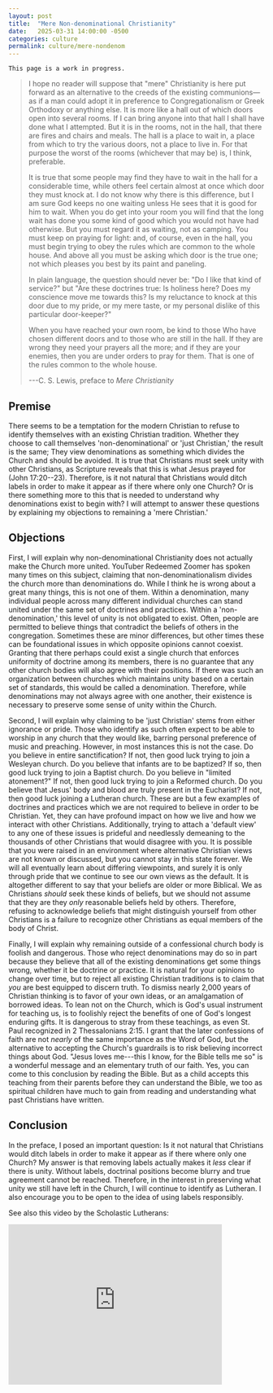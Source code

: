 ```yaml
---
layout: post
title:  "Mere Non-denominational Christianity"
date:   2025-03-31 14:00:00 -0500
categories: culture
permalink: culture/mere-nondenom
---
```


`This page is a work in progress.`

> I hope no reader will suppose that "mere" Christianity is here put forward as an alternative to the creeds of the existing communions—as if a man could adopt it in preference to Congregationalism or Greek Orthodoxy or anything else. It is more like a hall out of which doors open into several rooms. If I can bring anyone into that hall I shall have done what I attempted. But it is in the rooms, not in the hall, that there are fires and chairs and meals. The hall is a place to wait in, a place from which to try the various doors, not a place to live in. For that purpose the worst of the rooms (whichever that may be) is, I think, preferable.
>
> It is true that some people may find they have to wait in the hall for a considerable time, while others feel certain almost at once which door they must knock at. I do not know why there is this difference, but I am sure God keeps no one waiting unless He sees that it is good for him to wait. When you do get into your room you will find that the long wait has done you some kind of good which you would not have had otherwise. But you must regard it as waiting, not as camping. You must keep on praying for light: and, of course, even in the hall, you must begin trying to obey the rules which are common to the whole house. And above all you must be asking which door is the true one; not which pleases you best by its paint and paneling.
>
> In plain language, the question should never be: "Do I like that kind of service?" but "Are these doctrines true: Is holiness here? Does my conscience move me towards this? Is my reluctance to knock at this door due to my pride, or my mere taste, or my personal dislike of this particular door-keeper?"
>
> When you have reached your own room, be kind to those Who have chosen different doors and to those who are still in the hall. If they are wrong they need your prayers all the more; and if they are your enemies, then you are under orders to pray for them. That is one of the rules common to the whole house.
>
> ---C. S. Lewis, preface to *Mere Christianity*

## Premise

There seems to be a temptation for the modern Christian to refuse to identify themselves with an existing Christian tradition.
Whether they choose to call themselves 'non-denominational' or 'just Christian,' the result is the same;
They view denominations as something which divides the Church and should be avoided.
It is true that Christians must seek unity with other Christians, as Scripture reveals that this is what Jesus prayed for (John 17:20--23).
Therefore, is it not natural that Christians would ditch labels in order to make it appear as if there where only one Church?
Or is there something more to this that is needed to understand why denominations exist to begin with?
I will attempt to answer these questions by explaining my objections to remaining a 'mere Christian.'

## Objections

First, I will explain why non-denominational Christianity does not actually make the Church more united.
YouTuber Redeemed Zoomer has spoken many times on this subject, claiming that non-denominationalism divides the church more than denominations do.
While I think he is wrong about a great many things, this is not one of them.
Within a denomination, many individual people across many different individual churches can stand united under the same set of doctrines and practices.
Within a 'non-denomination,' this level of unity is not obligated to exist.
Often, people are permitted to believe things that contradict the beliefs of others in the congregation.
Sometimes these are minor differences, but other times these can be foundational issues in which opposite opinions cannot coexist.
Granting that there perhaps could exist a single church that enforces uniformity of doctrine among its members,
there is no guarantee that any other church bodies will also agree with their positions.
If there was such an organization between churches which maintains unity based on a certain set of standards, this would be called a denomination.
Therefore, while denominations may not always agree with one another, their existence is necessary to preserve some sense of unity within the Church.

Second, I will explain why claiming to be 'just Christian' stems from either ignorance or pride.
Those who identify as such often expect to be able to worship in any church that they would like, barring personal preference of music and preaching.
However, in most instances this is not the case.
Do you believe in entire sanctification? If not, then good luck trying to join a Wesleyan church.
Do you believe that infants are to be baptized? If so, then good luck trying to join a Baptist church.
Do you believe in "limited atonement?" If not, then good luck trying to join a Reformed church.
Do you believe that Jesus' body and blood are truly present in the Eucharist? If not, then good luck joining a Lutheran church.
These are but a few examples of doctrines and practices which we are not required to believe in order to be Christian.
Yet, they can have profound impact on how we live and how we interact with other Christians.
Additionally, trying to attach a 'default view' to any one of these issues is prideful and needlessly demeaning to the thousands of other Christians that would disagree with you.
It is possible that you were raised in an environment where alternative Christian views are not known or discussed, but you cannot stay in this state forever.
We will all eventually learn about differing viewpoints, and surely it is only through pride that we continue to see our own views as the default.
It is altogether different to say that your beliefs are older or more Biblical.
We as Christians *should* seek these kinds of beliefs, but we should not assume that they are they *only* reasonable beliefs held by others.
Therefore, refusing to acknowledge beliefs that might distinguish yourself from other Christians is a failure to recognize other Christians as equal members of the body of Christ.

Finally, I will explain why remaining outside of a confessional church body is foolish and dangerous.
Those who reject denominations may do so in part because they believe that all of the existing denominations get some things wrong, whether it be doctrine or practice.
It is natural for your opinions to change over time, but to reject all existing Christian traditions is to claim that *you* are best equipped to discern truth.
To dismiss nearly 2,000 years of Christian thinking is to favor of your own ideas, or an amalgamation of borrowed ideas.
To lean not on the Church, which is God's usual instrument for teaching us, is to foolishly reject the benefits of one of God's longest enduring gifts.
It is dangerous to stray from these teachings, as even St. Paul recognized in 2 Thessalonians 2:15.
I grant that the later confessions of faith are not *nearly* of the same importance as the Word of God,
but the alternative to accepting the Church's guardrails is to risk believing incorrect things about God.
"Jesus loves me---this I know, for the Bible tells me so" is a wonderful message and an elementary truth of our faith.
Yes, you can come to this conclusion by reading the Bible.
But as a child accepts this teaching from their parents before they can understand the Bible,
we too as spiritual children have much to gain from reading and understanding what past Christians have written.

## Conclusion

In the preface, I posed an important question:
Is it not natural that Christians would ditch labels in order to make it appear as if there where only one Church?
My answer is that removing labels actually makes it *less* clear if there is unity.
Without labels, doctrinal positions become blurry and true agreement cannot be reached.
Therefore, in the interest in preserving what unity we still have left in the Church, I will continue to identify as Lutheran.
I also encourage you to be open to the idea of using labels responsibly.

See also this video by the Scholastic Lutherans:
<iframe width="420" height="315" src="http://www.youtube.com/embed/0xKVpjTS1Q0" frameborder="0" allowfullscreen></iframe>
